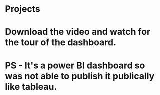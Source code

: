 # Projects
# Download the video and watch for the tour of the dashboard.
# PS - It's a power BI dashboard so was not able to publish it publically like tableau.
